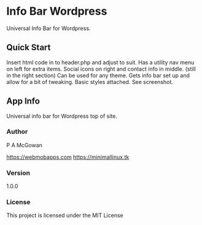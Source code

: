 # Info Bar Wordpress

Universal Info Bar for Wordpress.

## Quick Start

Insert html code in to header.php and adjust to suit. Has a utility nav menu on left for extra items.
Social icons on right and contact info in middle. (still in the right section)
Can be used for any theme. Gets info bar set up and allow for a bit of tweaking.
Basic styles attached. See screenshot.

## App Info

Universal info bar for Wordpress top of site.

### Author

P A McGowan

https://webmobapps.com
https://minimallinux.tk

### Version

1.0.0

### License

This project is licensed under the MIT License
